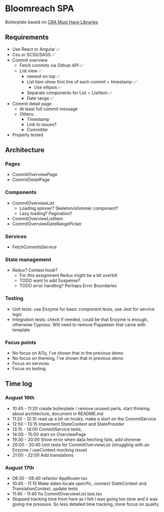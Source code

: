 # Bloomreach SPA

Boilerplate based on [CRA Must Have Libraries](https://www.npmjs.com/package/cra-template-must-have-libraries)

## Requirements

- Use React or Angular ✅
- Css or SCSS/SASS ✅
- Commit overview
    - Fetch commits via Github API ✅
    - List view ✅
        - newest on top ✅
        - List item show first line of each commit + timestamp ✅
            - Use ellipsis ✅
        - Separate components for List + ListItem ✅
        - Date range ✅
- Commit detail page
    - At least full commit message
    - Others:
        - Timestamp
        - Link to issues?
        - Committer
- Properly tested

## Architecture

### Pages

- CommitOverviewPage
- CommitDetailPage

### Components

- CommitOverviewList
    - Loading spinner? Skeleton/shimmer component?
    - Lazy loading? Pagination?
- CommitOverviewListItem
- CommitOverviewDateRangePicker

### Services

- FetchCommitsService

### State management

- Redux? Context hook?
    - For this assignment Redux might be a bit overkill
    - TODO want to add Suspense?
    - TODO error handling? Perhaps Error Boundaries

### Testing

- Unit tests: use Enzyme for basic component tests, use Jest for service logic
- Integration tests: check if needed, could be that Enzyme is enough, otherwise Cypress. Will need to remove Puppeteer 
that came with template

### Focus points

- No focus on A11y, I've shown that in the previous demo
- No focus on theming, I've shown that in previous demo
- Focus on services
- Focus on testing

### 

## Time log

### August 16th
- 10:45 - 11:20 create boilerplate / remove unused parts, start thinking about architecture, document in README.md
- 11:20 - 12:15 read up a bit on hooks, make a start on the CommitService
- 12:50 - 13:15 Implement StateContext and StateProvider
- 13:15 - 14:00 CommitService tests, 
- 14:00 - 15:00 start on OverviewPage
- 19:30 - 20:00 Show error when data fetching fails, add shimmer
- 20:00 - 20:45 Unit tests for CommitOverviewList (struggling with an Enzyme / useContext mocking issue)
- 21:00 - 22:00 Add translations

### August 17th
- 08:30 - 08:40 refactor AppRouter.tsx
- 10:45 - 11:15 Make dates locale specific, connect StateContext and TranslationContext, update tests
- 11:45 - 11:40 fix CommitOverviewList.test.tsx
- Stopped tracking time from here as I felt I was going too slow and it was giving me pressure. 
So less detailed time tracking, more focus on quality
